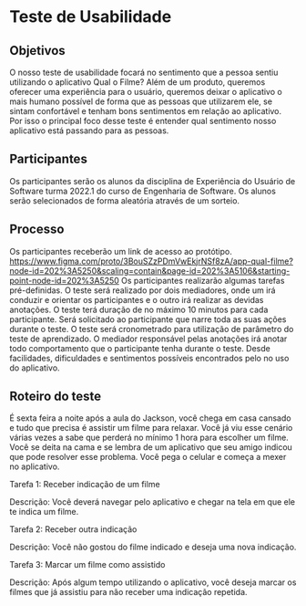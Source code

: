 # Teste de Usabilidade

## Objetivos

O nosso teste de usabilidade focará no sentimento que a pessoa sentiu utilizando o aplicativo Qual o Filme? Além de um produto, queremos oferecer uma experiência para o usuário, queremos deixar o aplicativo o mais humano possível de forma que as pessoas que utilizarem ele, se sintam confortável e tenham bons sentimentos em relação ao aplicativo. Por isso o principal foco desse teste é entender qual sentimento nosso aplicativo está passando para as pessoas. 

## Participantes

Os participantes serão os alunos da disciplina de Experiência do Usuário de Software turma 2022.1 do curso de Engenharia de Software. Os alunos serão selecionados de forma aleatória através de um sorteio. 

## Processo

Os participantes receberão um link de acesso ao protótipo.
https://www.figma.com/proto/3BouSZzPDmVwEkjrNSf8zA/app-qual-filme?node-id=202%3A5250&scaling=contain&page-id=202%3A5106&starting-point-node-id=202%3A5250
Os participantes realizarão algumas tarefas pré-definidas.
O teste será realizado por dois mediadores, onde um irá conduzir e orientar os participantes e o outro irá realizar as devidas anotações.
O teste terá duração de no máximo 10 minutos para cada participante.
Será solicitado ao participante que narre toda as suas ações durante o teste.
O teste será cronometrado para utilização de parâmetro do teste de aprendizado.
O mediador responsável pelas anotações irá anotar todo comportamento que o participante tenha durante o teste. Desde facilidades, dificuldades e sentimentos possíveis encontrados pelo no uso do aplicativo. 

## Roteiro do teste

É sexta feira a noite após a aula do Jackson, você chega em casa cansado e tudo que precisa é assistir um filme para relaxar. Você já viu esse cenário várias vezes a sabe que perderá no mínimo 1 hora para escolher um filme. Você se deita na cama e se lembra de um aplicativo que seu amigo indicou que pode resolver esse problema. Você pega o celular e começa a mexer no aplicativo.  

Tarefa 1: Receber indicação de um filme

Descrição: Você deverá navegar pelo aplicativo e chegar na tela em que ele te indica um filme. 

Tarefa 2: Receber outra indicação

Descrição: Você não gostou do filme indicado e deseja uma nova indicação. 

Tarefa 3: Marcar um filme como assistido

Descrição: Após algum tempo utilizando o aplicativo, você deseja marcar os filmes que já assistiu para não receber uma indicação repetida.









